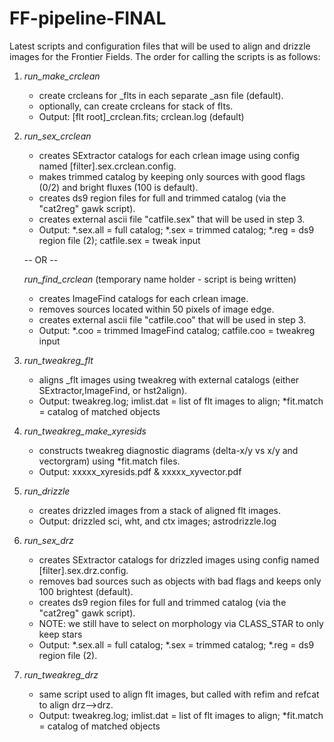 FF-pipeline-FINAL
=================
Latest scripts and configuration files that will be used to align and drizzle images for the Frontier Fields. The order for calling the scripts is as follows:

1. *run_make_crclean*
    * create crcleans for _flts in each separate _asn file (default).
    * optionally, can create crcleans for stack of flts.
    * Output: [flt root]_crclean.fits; crclean.log (default)

2. *run_sex_crclean*
    * creates SExtractor catalogs for each crlean image using config named [filter].sex.crclean.config.
    * makes trimmed catalog by keeping only sources with good flags (0/2) and bright fluxes (100 is default).
    * creates ds9 region files for full and trimmed catalog (via the "cat2reg" gawk script).
    * creates external ascii file "catfile.sex" that will be used in step 3.
    * Output: *.sex.all = full catalog; *.sex = trimmed catalog; *.reg = ds9 region file (2); catfile.sex = tweak input

    -- OR --

   *run_find_crclean* (temporary name holder - script is being written)
    * creates ImageFind catalogs for each crlean image.
    * removes sources located within 50 pixels of image edge.
    * creates external ascii file "catfile.coo" that will be used in step 3.
    * Output: *.coo = trimmed ImageFind catalog; catfile.coo = tweakreg input

3. *run_tweakreg_flt*
    * aligns _flt images using tweakreg with external catalogs (either SExtractor,ImageFind, or hst2align).
    * Output: tweakreg.log; imlist.dat = list of flt images to align; *fit.match = catalog of matched objects

4. *run_tweakreg_make_xyresids*
    * constructs tweakreg diagnostic diagrams (delta-x/y vs x/y and vectorgram) using *fit.match files.
    * Output: xxxxx_xyresids.pdf & xxxxx_xyvector.pdf

5. *run_drizzle*
    * creates drizzled images from a stack of aligned flt images.
    * Output: drizzled sci, wht, and ctx images; astrodrizzle.log

6. *run_sex_drz*
    * creates SExtractor catalogs for drizzled images using config named [filter].sex.drz.config.
    * removes bad sources such as objects with bad flags and keeps only 100 brightest (default).
    * creates ds9 region files for full and trimmed catalog (via the "cat2reg" gawk script).
    * NOTE: we still have to select on morphology via CLASS_STAR to only keep stars
    * Output: *.sex.all = full catalog; *.sex = trimmed catalog; *.reg = ds9 region file (2).

7. *run_tweakreg_drz*
    * same script used to align flt images, but called with refim and refcat to align drz-->drz.
    * Output: tweakreg.log; imlist.dat = list of flt images to align; *fit.match = catalog of matched objects




